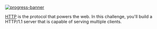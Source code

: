 [![progress-banner](https://backend.codecrafters.io/progress/http-server/917df287-0ed5-4a2d-8320-fbb48f0e1be5)](https://app.codecrafters.io/users/codecrafters-bot?r=2qF)

[HTTP](https://en.wikipedia.org/wiki/Hypertext_Transfer_Protocol) is the
protocol that powers the web. In this challenge, you'll build a HTTP/1.1 server
that is capable of serving multiple clients.
